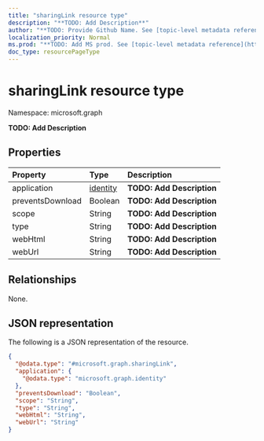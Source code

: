```yaml
---
title: "sharingLink resource type"
description: "**TODO: Add Description**"
author: "**TODO: Provide Github Name. See [topic-level metadata reference](https://msgo.azurewebsites.net/add/document/guidelines/metadata.html#topic-level-metadata)**"
localization_priority: Normal
ms.prod: "**TODO: Add MS prod. See [topic-level metadata reference](https://msgo.azurewebsites.net/add/document/guidelines/metadata.html#topic-level-metadata)**"
doc_type: resourcePageType
---
```


# sharingLink resource type


Namespace: microsoft.graph

**TODO: Add Description**

## Properties
|Property|Type|Description|
|:---|:---|:---|
|application|[identity](../resources/identity.md)|**TODO: Add Description**|
|preventsDownload|Boolean|**TODO: Add Description**|
|scope|String|**TODO: Add Description**|
|type|String|**TODO: Add Description**|
|webHtml|String|**TODO: Add Description**|
|webUrl|String|**TODO: Add Description**|

## Relationships
None.

## JSON representation
The following is a JSON representation of the resource.
<!-- {
  "blockType": "resource",
  "@odata.type": "microsoft.graph.sharingLink"
}
-->
``` json
{
  "@odata.type": "#microsoft.graph.sharingLink",
  "application": {
    "@odata.type": "microsoft.graph.identity"
  },
  "preventsDownload": "Boolean",
  "scope": "String",
  "type": "String",
  "webHtml": "String",
  "webUrl": "String"
}
```

